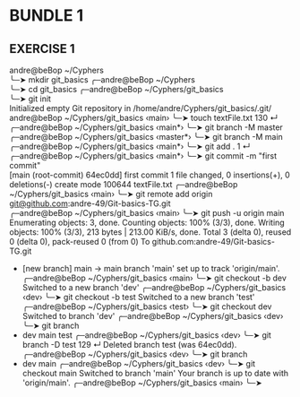 # BUNDLE 1 
## EXERCISE 1 
andre@beBop ~/Cyphers  
╰─➤  mkdir git_basics 
╭─andre@beBop ~/Cyphers  
╰─➤  cd git_basics 
╭─andre@beBop ~/Cyphers/git_basics  
╰─➤  git init         
Initialized empty Git repository in /home/andre/Cyphers/git_basics/.git/
andre@beBop ~/Cyphers/git_basics  ‹main› 
╰─➤  touch textFile.txt                                                                                                         130 ↵
╭─andre@beBop ~/Cyphers/git_basics  ‹main*› 
╰─➤  git branch -M master
╭─andre@beBop ~/Cyphers/git_basics  ‹master*› 
╰─➤  git branch -M main   
╭─andre@beBop ~/Cyphers/git_basics  ‹main*› 
╰─➤  git add .                                                                                                                    1 ↵
╭─andre@beBop ~/Cyphers/git_basics  ‹main*› 
╰─➤  git commit -m "first commit"      
[main (root-commit) 64ec0dd] first commit
 1 file changed, 0 insertions(+), 0 deletions(-)
 create mode 100644 textFile.txt
 ╭─andre@beBop ~/Cyphers/git_basics  ‹main› 
╰─➤  git remote add origin git@github.com:andre-49/Git-basics-TG.git                                                      
╭─andre@beBop ~/Cyphers/git_basics  ‹main› 
╰─➤  git push -u origin main                                        
Enumerating objects: 3, done.
Counting objects: 100% (3/3), done.
Writing objects: 100% (3/3), 213 bytes | 213.00 KiB/s, done.
Total 3 (delta 0), reused 0 (delta 0), pack-reused 0 (from 0)
To github.com:andre-49/Git-basics-TG.git
 * [new branch]      main -> main
branch 'main' set up to track 'origin/main'.
╭─andre@beBop ~/Cyphers/git_basics  ‹main› 
╰─➤  git checkout -b dev         
Switched to a new branch 'dev'
╭─andre@beBop ~/Cyphers/git_basics  ‹dev› 
╰─➤  git checkout -b test
Switched to a new branch 'test'
╭─andre@beBop ~/Cyphers/git_basics  ‹test› 
╰─➤  git checkout dev    
Switched to branch 'dev'
╭─andre@beBop ~/Cyphers/git_basics  ‹dev› 
╰─➤  git branch        
* dev
  main
  test
╭─andre@beBop ~/Cyphers/git_basics  ‹dev› 
╰─➤  git branch -D test                                                                                                         129 ↵
Deleted branch test (was 64ec0dd).
╭─andre@beBop ~/Cyphers/git_basics  ‹dev› 
╰─➤  git branch        
* dev
  main
╭─andre@beBop ~/Cyphers/git_basics  ‹dev› 
╰─➤  git checkout main
Switched to branch 'main'
Your branch is up to date with 'origin/main'.
╭─andre@beBop ~/Cyphers/git_basics  ‹main› 
╰─➤
